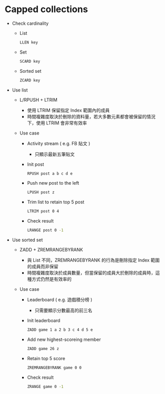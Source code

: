 # Capped collections

- Check cardinality
    - List

        ```cmd
        LLEN key
        ```

    - Set

        ```cmd
        SCARD key
        ```

    - Sorted set

        ```cmd
        ZCARD key
        ```

- Use list
    - L/RPUSH + LTRIM
        - 使用 LTRIM 保留指定 Index 範圍內的成員
        - 時間複雜度取決於刪除的資料量，若大多數元素都會被保留的情況下，使用 LTRIM 會非常有效率

    - Use case
        - Activity stream ( e.g. FB 貼文 )
            - 只顯示最新五筆貼文

        - Init post

            ```cmd
            RPUSH post a b c d e
            ```

        - Push new post to the left
        
            ```cmd
            LPUSH post z
            ```

        - Trim list to retain top 5 post

            ```cmd
            LTRIM post 0 4
            ```
        
        - Check result

            ```cmd
            LRANGE post 0 -1
            ```

- Use sorted set
    - ZADD + ZREMRANGEBYRANK
        - 與 List 不同，ZREMRANGEBYRANK 的行為是刪除指定 Index 範圍的成員而非保留
        - 時間複雜度取決於成員數量，但當保留的成員大於刪除的成員時，這種方式仍然是有效率的

    - Use case
        - Leaderboard ( e.g. 遊戲積分榜 )
            - 只需要顯示分數最高的前三名

        - Init leaderboard

            ```cmd
            ZADD game 1 a 2 b 3 c 4 d 5 e
            ```

        - Add new highest-scoreing member

            ```cmd
            ZADD game 26 z
            ```

        - Retain top 5 score

            ```cmd
            ZREMRANGEBYRANK game 0 0
            ```

        - Check result

            ```cmd
            ZRANGE game 0 -1
            ```
